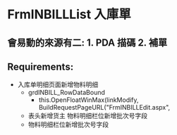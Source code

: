 # FrmINBILLList 入庫單
## 會易動的來源有二: 1. PDA 描碼  2. 補單

## Requirements:
* 入库单明细页面新增物料明细	
  * grdINBILL_RowDataBound
    *   this.OpenFloatWinMax(linkModify, BuildRequestPageURL("FrmINBILLEdit.aspx",
  * 表头新增货主 物料明细栏位新增批次号字段
  * 物料明细栏位新增批次号字段
